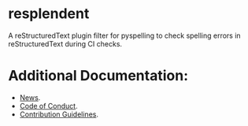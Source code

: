 # resplendent
A reStructuredText plugin filter for pyspelling to check spelling errors in reStructuredText during CI checks.

# Additional Documentation:
* [News](NEWS.rst).
* [Code of Conduct](CODE_OF_CONDUCT.md).
* [Contribution Guidelines](CONTRIBUTING.md).
